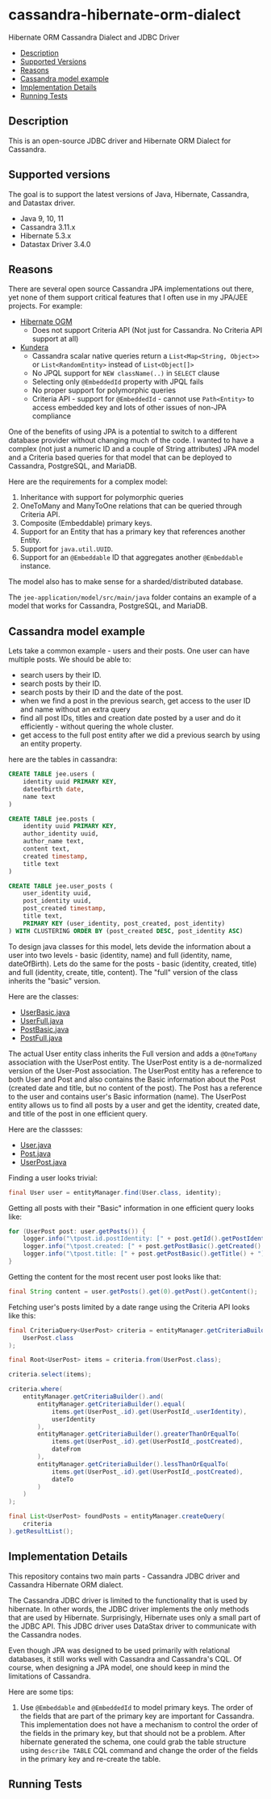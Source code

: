 # cassandra-hibernate-orm-dialect
Hibernate ORM Cassandra Dialect and JDBC Driver

* [Description](README.md#description)
* [Supported Versions](README.md#supported-versions)
* [Reasons](README.md#reasons)
* [Cassandra model example](README.md#cassandra-model-example)
* [Implementation Details](README.md#implementation-details)
* [Running Tests](README.md#running-tests)

## Description
This is an open-source JDBC driver and Hibernate ORM Dialect for Cassandra.

## Supported versions
The goal is to support the latest versions of Java, Hibernate, Cassandra, and Datastax driver.
* Java 9, 10, 11
* Cassandra 3.11.x
* Hibernate 5.3.x
* Datastax Driver 3.4.0

## Reasons
There are several open source Cassandra JPA implementations out there,
yet none of them support critical features that I often use in my
JPA/JEE projects. For example:

* [Hibernate OGM](https://github.com/hibernate/hibernate-ogm-cassandra)
	* Does not support Criteria API (Not just for Cassandra. No Criteria API support at all)
* [Kundera](https://github.com/Impetus/Kundera)
	* Cassandra scalar native queries return a ``List<Map<String, Object>>`` or ``List<RandomEntity>`` instead of ``List<Object[]>``
	* No JPQL support for ``NEW className(..)`` in ``SELECT`` clause
	* Selecting only ``@EmbeddedId`` property with JPQL fails
	* No proper support for polymorphic queries
	* Criteria API - support for ``@EmbeddedId`` - cannot use ``Path<Entity>`` to access embedded key 
	and lots of other issues of non-JPA compliance

One of the benefits of using JPA is a potential to switch to a
different database provider without changing much of the code. I
wanted to have a complex (not just a numeric ID and a couple of String
attributes) JPA model and a Criteria based queries for that model that
can be deployed to Cassandra, PostgreSQL, and MariaDB.

Here are the requirements for a complex model:

1. Inheritance with support for polymorphic queries
2. OneToMany and ManyToOne relations that can be queried through Criteria API.
3. Composite (Embeddable) primary keys.
4. Support for an Entity that has a primary key that references another Entity.
5. Support for ``java.util.UUID``.
6. Support for an ``@Embeddable`` ID that aggregates another
``@Embeddable`` instance.


The model also has to make sense for a sharded/distributed database.

The ``jee-application/model/src/main/java`` folder contains an example
of a model that works for Cassandra, PostgreSQL, and MariaDB.

## Cassandra model example

Lets take a common example - users and their posts.
One user can have multiple posts. We should be able to:
* search users by their ID.
* search posts by their ID.
* search posts by their ID and the date of the post.
* when we find a post in the previous search, get access to the user ID and name without an extra query
* find all post IDs, titles and creation date posted by a user and do it efficiently - without quering the whole cluster.
* get access to the full post entity after we did a previous search by using an entity property.

here are the tables in cassandra:

```sql
CREATE TABLE jee.users (
    identity uuid PRIMARY KEY,
    dateofbirth date,
    name text
)
```

```sql
CREATE TABLE jee.posts (
    identity uuid PRIMARY KEY,
    author_identity uuid,
    author_name text,
    content text,
    created timestamp,
    title text
)
```

```sql
CREATE TABLE jee.user_posts (
    user_identity uuid,
    post_identity uuid,
    post_created timestamp,
    title text,
    PRIMARY KEY (user_identity, post_created, post_identity)
) WITH CLUSTERING ORDER BY (post_created DESC, post_identity ASC)
```

To design java classes for this model, lets devide the information about a user into two levels - basic (identity, name) and full (identity, name, dateOfBirth). Lets do the same for the posts - basic (identity, created, title) and full (identity, create, title, content). The "full" version of the class inherits the "basic" version.

Here are the classes:
* [UserBasic.java](jee-application/model/src/main/java/com/antonyudin/cassandra/model/users/UserBasic.java)
* [UserFull.java](jee-application/model/src/main/java/com/antonyudin/cassandra/model/users/UserFull.java)
* [PostBasic.java](jee-application/model/src/main/java/com/antonyudin/cassandra/model/users/PostBasic.java)
* [PostFull.java](jee-application/model/src/main/java/com/antonyudin/cassandra/model/users/PostFull.java)

The actual User entity class inherits the Full version and adds a ``@OneToMany`` association with the UserPost entity. The UserPost entity is a de-normalized version of the User-Post association. The UserPost entity has a reference to both User and Post and also contains the Basic information about the Post (created date and title, but no content of the post). The Post has a reference to the user and contains user's Basic information (name). The UserPost entity allows us to find all posts by a user and get the identity, created date, and title of the post in one efficient query.

Here are the classses:
* [User.java](jee-application/model/src/main/java/com/antonyudin/cassandra/model/users/User.java)
* [Post.java](jee-application/model/src/main/java/com/antonyudin/cassandra/model/users/Post.java)
* [UserPost.java](jee-application/model/src/main/java/com/antonyudin/cassandra/model/users/UserPost.java)


Finding a user looks trivial:
```java
final User user = entityManager.find(User.class, identity);
```

Getting all posts with their "Basic" information in one efficient query looks like:
```java
for (UserPost post: user.getPosts()) {
	logger.info("\tpost.id.postIdentity: [" + post.getId().getPostIdentity() + "]");
	logger.info("\tpost.created: [" + post.getPostBasic().getCreated() + "]");
	logger.info("\tpost.title: [" + post.getPostBasic().getTitle() + "]");
}
```

Getting the content for the most recent user post looks like that:
```java
final String content = user.getPosts().get(0).getPost().getContent();
```


Fetching user's posts limited by a date range using the Criteria API looks like this:

```java
final CriteriaQuery<UserPost> criteria = entityManager.getCriteriaBuilder().createQuery(
	UserPost.class
);

final Root<UserPost> items = criteria.from(UserPost.class);

criteria.select(items);

criteria.where(
	entityManager.getCriteriaBuilder().and(
		entityManager.getCriteriaBuilder().equal(
			items.get(UserPost_.id).get(UserPostId_.userIdentity),
			userIdentity
		),
		entityManager.getCriteriaBuilder().greaterThanOrEqualTo(
			items.get(UserPost_.id).get(UserPostId_.postCreated),
			dateFrom
		),
		entityManager.getCriteriaBuilder().lessThanOrEqualTo(
			items.get(UserPost_.id).get(UserPostId_.postCreated),
			dateTo
		)
	)
);

final List<UserPost> foundPosts = entityManager.createQuery(
	criteria
).getResultList();
```


## Implementation Details

This repository contains two main parts - Cassandra JDBC driver and
Cassandra Hibernate ORM dialect.

The Cassandra JDBC driver is limited to the functionality that is used
by hibernate. In other words, the JDBC driver
implements the only methods that are used by Hibernate. Surprisingly,
Hibernate uses only a small part of the JDBC API.
This JDBC driver uses DataStax driver to communicate with the Cassandra nodes.

Even though JPA was designed to be used primarily with relational
databases, it still works well
with Cassandra and Cassandra's CQL.
Of course, when designing a JPA model, one should keep in mind the
limitations of Cassandra.

Here are some tips:
1. Use ``@Embeddable`` and ``@EmbeddedId`` to model primary keys. The
order of the fields that are part of the primary
key are important for Cassandra. This implementation does not have a
mechanism to control the order of the fields
in the primary key, but that should not be a problem. After hibernate
generated the schema, one could grab the table
structure using ``describe TABLE`` CQL command and change the order of
the fields in the primary key and re-create
the table.

## Running Tests



